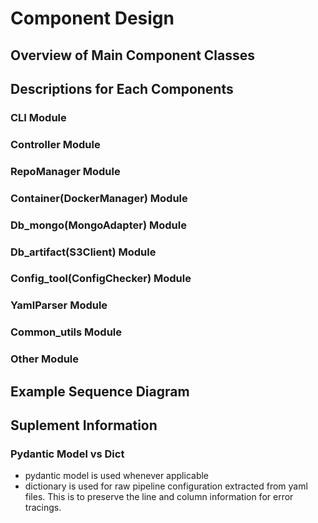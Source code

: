# Component Design

## Overview of Main Component Classes

## Descriptions for Each Components

### CLI Module

### Controller Module

### RepoManager Module

### Container(DockerManager) Module

### Db_mongo(MongoAdapter) Module

### Db_artifact(S3Client) Module

### Config_tool(ConfigChecker) Module

### YamlParser Module

### Common_utils Module

### Other Module

## Example Sequence Diagram

## Suplement Information

### Pydantic Model vs Dict

- pydantic model is used whenever applicable
- dictionary is used for raw pipeline configuration extracted from yaml files. This is to preserve the line and column information for error tracings.
